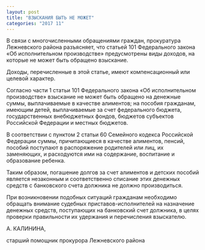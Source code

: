 ```yaml
---
layout: post
title: "ВЗЫСКАНИЯ БЫТЬ НЕ МОЖЕТ"
categories: "2017 11"
---
```


В связи с многочисленными обращениями граждан, прокуратура Лежневского района разъясняет, что статьей 101 Федерального закона «Об исполнительном производстве» предусмотрены виды доходов, на которые не может быть обращено взыскание.

Доходы, перечисленные в этой статье, имеют компенсационный или целевой характер.

Согласно части 1 статьи 101 Федерального закона «Об исполнительном производстве» взыскание не может быть обращено на денежные суммы, выплачиваемые в качестве алиментов; на пособия гражданам, имеющим детей, выплачиваемые за счет федерального бюджета, государственных внебюджетных фондов, бюджетов субъектов Российской Федерации и местных бюджетов.

В соответствии с пунктом 2 статьи 60 Семейного кодекса Российской Федерации суммы, причитающиеся в качестве алиментов, пенсий, пособий поступают в распоряжение родителей или лиц, их заменяющих, и расходуются ими на содержание, воспитание и образование ребенка.

Таким образом, погашение долгов за счет алиментов и детских пособий является незаконным и соответственно списание этих денежных средств с банковского счета должника не должно производиться.

При возникновении подобных ситуаций гражданам необходимо обращать внимание судебных приставов-исполнителей на назначение денежных средств, поступающих на банковский счет должника, в целях проверки правильности их удержания и перечисления взыскателю.

А. КАЛИНИНА,

старший помощник прокурора Лежневского района



